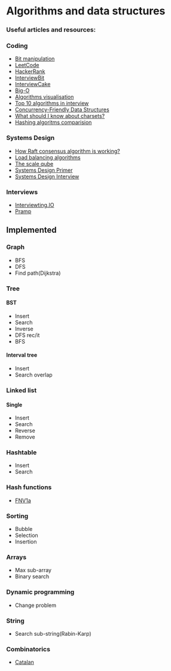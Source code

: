 # Algorithms and data structures
### Useful articles and resources:

### Coding
* [Bit manipulation](https://www.hackerearth.com/ru/practice/basic-programming/bit-manipulation/basics-of-bit-manipulation/tutorial/)
* [LeetCode](https://leetcode.com/)
* [HackerRank](https://www.hackerrank.com/dashboard)
* [InterviewBit](https://www.interviewbit.com/practice/)
* [InterviewCake](https://www.interviewcake.com/)
* [Big-O](http://bigocheatsheet.com/)
* [Algorithms visualisation](https://visualgo.net/en)
* [Top 10 algorithms in interview](https://www.geeksforgeeks.org/top-10-algorithms-in-interview-questions)
* [Concurrency-Friendly Data Structures](http://www.drdobbs.com/parallel/choose-concurrency-friendly-data-structu/208801371)
* [What should I know about charsets?](https://www.joelonsoftware.com/2003/10/08/the-absolute-minimum-every-software-developer-absolutely-positively-must-know-about-unicode-and-character-sets-no-excuses/)
* [Hashing algoritms comparision](https://softwareengineering.stackexchange.com/questions/49550/which-hashing-algorithm-is-best-for-uniqueness-and-speed)

### Systems Design
* [How Raft consensus algorithm is working?](https://raft.github.io/)
* [Load balancing algorithms](https://serverfault.com/questions/112292/what-kind-of-load-balancing-algorithms-are-there)
* [The scale qube](https://microservices.io/articles/scalecube.html)
* [Systems Design Primer](https://github.com/donnemartin/system-design-primer)
* [Systems Design Interview](https://github.com/checkcheckzz/system-design-interview)

### Interviews
* [Interviewting.IO](https://start.interviewing.io/)
* [Pramp](https://www.pramp.com/dashboard)

## Implemented
### Graph
* BFS
* DFS
* Find path(Dijkstra)

### Tree
#### BST

* Insert
* Search
* Inverse
* DFS rec/it
* BFS

#### Interval tree
* Insert
* Search overlap

### Linked list
#### Single
* Insert
* Search
* Reverse
* Remove

### Hashtable

* Insert
* Search

### Hash functions

* [FNV1a](https://en.wikipedia.org/wiki/Fowler%E2%80%93Noll%E2%80%93Vo_hash_function)

### Sorting

* Bubble
* Selection
* Insertion

### Arrays

* Max sub-array
* Binary search

### Dynamic programming

* Change problem

### String

* Search sub-string(Rabin-Karp)

### Combinatorics
* [Catalan](https://en.wikipedia.org/wiki/Catalan_number)
